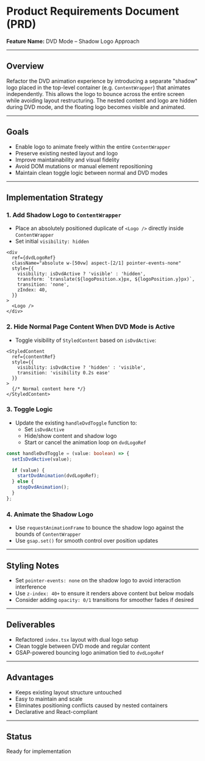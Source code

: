 # Product Requirements Document (PRD)

**Feature Name:** DVD Mode – Shadow Logo Approach

---

## Overview
Refactor the DVD animation experience by introducing a separate "shadow" logo placed in the top-level container (e.g. `ContentWrapper`) that animates independently. This allows the logo to bounce across the entire screen while avoiding layout restructuring. The nested content and logo are hidden during DVD mode, and the floating logo becomes visible and animated.

---

## Goals
- Enable logo to animate freely within the entire `ContentWrapper`
- Preserve existing nested layout and logo
- Improve maintainability and visual fidelity
- Avoid DOM mutations or manual element repositioning
- Maintain clean toggle logic between normal and DVD modes

---

## Implementation Strategy

### 1. Add Shadow Logo to `ContentWrapper`
- Place an absolutely positioned duplicate of `<Logo />` directly inside `ContentWrapper`
- Set initial `visibility: hidden`

```tsx
<div
  ref={dvdLogoRef}
  className="absolute w-[50vw] aspect-[2/1] pointer-events-none"
  style={{
    visibility: isDvdActive ? 'visible' : 'hidden',
    transform: `translate(${logoPosition.x}px, ${logoPosition.y}px)`,
    transition: 'none',
    zIndex: 40,
  }}
>
  <Logo />
</div>
```

### 2. Hide Normal Page Content When DVD Mode is Active
- Toggle visibility of `StyledContent` based on `isDvdActive`:

```tsx
<StyledContent
  ref={contentRef}
  style={{
    visibility: isDvdActive ? 'hidden' : 'visible',
    transition: 'visibility 0.2s ease'
  }}
>
  {/* Normal content here */}
</StyledContent>
```

### 3. Toggle Logic
- Update the existing `handleDvdToggle` function to:
  - Set `isDvdActive`
  - Hide/show content and shadow logo
  - Start or cancel the animation loop on `dvdLogoRef`

```ts
const handleDvdToggle = (value: boolean) => {
  setIsDvdActive(value);

  if (value) {
    startDvdAnimation(dvdLogoRef);
  } else {
    stopDvdAnimation();
  }
};
```

### 4. Animate the Shadow Logo
- Use `requestAnimationFrame` to bounce the shadow logo against the bounds of `ContentWrapper`
- Use `gsap.set()` for smooth control over position updates

---

## Styling Notes
- Set `pointer-events: none` on the shadow logo to avoid interaction interference
- Use `z-index: 40+` to ensure it renders above content but below modals
- Consider adding `opacity: 0/1` transitions for smoother fades if desired

---

## Deliverables
- Refactored `index.tsx` layout with dual logo setup
- Clean toggle between DVD mode and regular content
- GSAP-powered bouncing logo animation tied to `dvdLogoRef`

---

## Advantages
- Keeps existing layout structure untouched
- Easy to maintain and scale
- Eliminates positioning conflicts caused by nested containers
- Declarative and React-compliant

---

## Status
Ready for implementation 